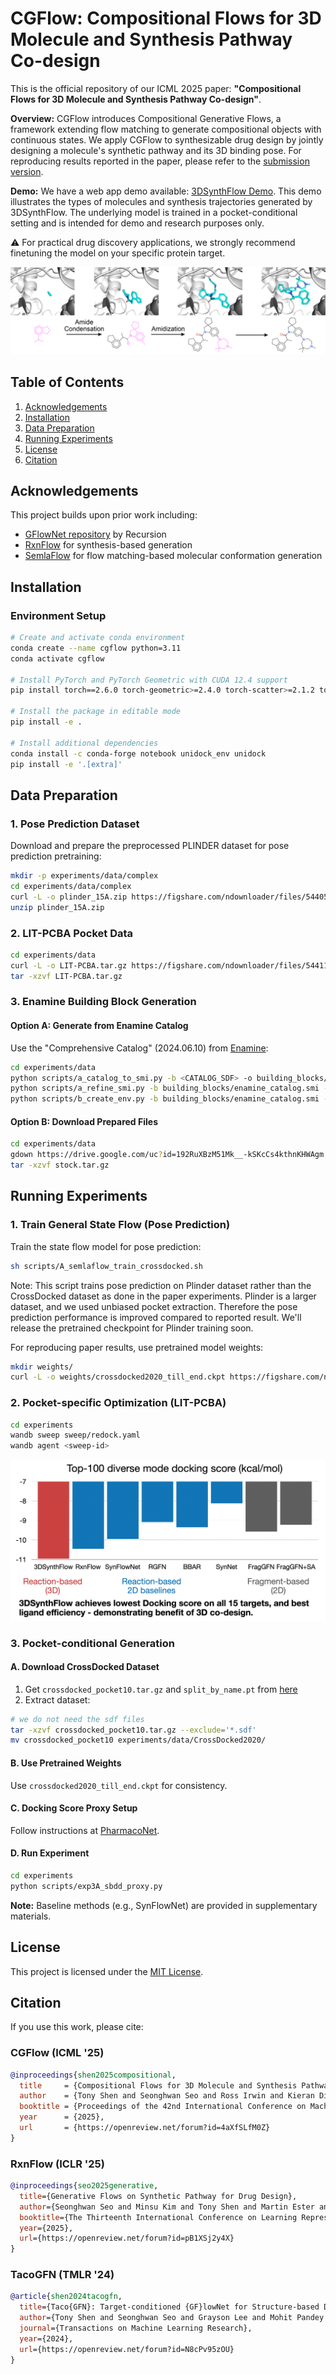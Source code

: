# CGFlow: Compositional Flows for 3D Molecule and Synthesis Pathway Co-design

This is the official repository of our ICML 2025 paper: **"Compositional Flows for 3D Molecule and Synthesis Pathway Co-design"**. 

**Overview:** CGFlow introduces Compositional Generative Flows, a framework extending flow matching to generate compositional objects with continuous states. We apply CGFlow to synthesizable drug design by jointly designing a molecule's synthetic pathway and its 3D binding pose. For reproducing results reported in the paper, please refer to the [submission version](https://github.com/tsa87/cgflow/releases/tag/v0-icml25-submission).

**Demo:**
We have a web app demo available: [3DSynthFlow Demo](https://3dsynthflowapp-s2d6tvz22exfsugf575jsm.streamlit.app/). This demo illustrates the types of molecules and synthesis trajectories generated by 3DSynthFlow.
The underlying model is trained in a pocket-conditional setting and is intended for demo and research purposes only. 

⚠️ For practical drug discovery applications, we strongly recommend finetuning the model on your specific protein target.

![CGFlow Overview](assets/appendix-trajectory.png)

## Table of Contents

1. [Acknowledgements](#acknowledgements)
2. [Installation](#installation)
3. [Data Preparation](#data-preparation)
4. [Running Experiments](#running-experiments)
5. [License](#license)
6. [Citation](#citation)

## Acknowledgements

This project builds upon prior work including:
- [GFlowNet repository](https://github.com/recursionpharma/gflownet) by Recursion
- [RxnFlow](https://github.com/SeonghwanSeo/RxnFlow) for synthesis-based generation
- [SemlaFlow](https://github.com/rssrwn/semla-flow) for flow matching-based molecular conformation generation

## Installation

### Environment Setup

```bash
# Create and activate conda environment
conda create --name cgflow python=3.11
conda activate cgflow

# Install PyTorch and PyTorch Geometric with CUDA 12.4 support
pip install torch==2.6.0 torch-geometric>=2.4.0 torch-scatter>=2.1.2 torch-sparse>=0.6.18 torch-cluster>=1.6.3 -f https://data.pyg.org/whl/torch-2.6.0+cu124.html

# Install the package in editable mode
pip install -e .

# Install additional dependencies
conda install -c conda-forge notebook unidock_env unidock
pip install -e '.[extra]'
```

## Data Preparation

### 1. Pose Prediction Dataset

Download and prepare the preprocessed PLINDER dataset for pose prediction pretraining:

```bash
mkdir -p experiments/data/complex
cd experiments/data/complex
curl -L -o plinder_15A.zip https://figshare.com/ndownloader/files/54405473
unzip plinder_15A.zip
```

### 2. LIT-PCBA Pocket Data

```bash
cd experiments/data
curl -L -o LIT-PCBA.tar.gz https://figshare.com/ndownloader/files/54411395
tar -xzvf LIT-PCBA.tar.gz
```

### 3. Enamine Building Block Generation

#### Option A: Generate from Enamine Catalog
Use the "Comprehensive Catalog" (2024.06.10) from [Enamine](https://enamine.net/building-blocks/building-blocks-catalog):

```bash
cd experiments/data
python scripts/a_catalog_to_smi.py -b <CATALOG_SDF> -o building_blocks/enamine_catalog.smi --cpu <CPU>
python scripts/a_refine_smi.py -b building_blocks/enamine_catalog.smi -o building_blocks/enamine_blocks.smi --filter_druglike --cpu <CPU>
python scripts/b_create_env.py -b building_blocks/enamine_catalog.smi -o envs/catalog/ --cpu <CPU>
```

#### Option B: Download Prepared Files
```bash
cd experiments/data
gdown https://drive.google.com/uc?id=192RuXBzM51Mk__-kSKcCs4kthnKHWAgm
tar -xzvf stock.tar.gz
```

## Running Experiments

### 1. Train General State Flow (Pose Prediction)

Train the state flow model for pose prediction:
```bash
sh scripts/A_semlaflow_train_crossdocked.sh
```
Note: This script trains pose prediction on Plinder dataset rather than the CrossDocked dataset as done in the paper experiments.
Plinder is a larger dataset, and we used unbiased pocket extraction. Therefore the pose prediction performance is improved compared to reported result.
We'll release the pretrained checkpoint for Plinder training soon.

For reproducing paper results, use pretrained model weights:
```bash
mkdir weights/
curl -L -o weights/crossdocked2020_till_end.ckpt https://figshare.com/ndownloader/files/54411752
```

### 2. Pocket-specific Optimization (LIT-PCBA)

```bash
cd experiments
wandb sweep sweep/redock.yaml
wandb agent <sweep-id>
```

![LIT-PCBA results](assets/lit-pcba-results.png)

### 3. Pocket-conditional Generation

#### A. Download CrossDocked Dataset
1. Get `crossdocked_pocket10.tar.gz` and `split_by_name.pt` from [here](https://drive.google.com/drive/folders/1CzwxmTpjbrt83z_wBzcQncq84OVDPurM)
2. Extract dataset:
```bash
# we do not need the sdf files
tar -xzvf crossdocked_pocket10.tar.gz --exclude='*.sdf'
mv crossdocked_pocket10 experiments/data/CrossDocked2020/
```

#### B. Use Pretrained Weights
Use `crossdocked2020_till_end.ckpt` for consistency.

#### C. Docking Score Proxy Setup
Follow instructions at [PharmacoNet](https://github.com/SeonghwanSeo/PharmacoNet/tree/main/src/pmnet_appl).

#### D. Run Experiment
```bash
cd experiments
python scripts/exp3A_sbdd_proxy.py
```

**Note:** Baseline methods (e.g., SynFlowNet) are provided in supplementary materials.

## License

This project is licensed under the [MIT License](./LICENSE).

## Citation

If you use this work, please cite:

### CGFlow (ICML '25)
```bibtex
@inproceedings{shen2025compositional,
  title     = {Compositional Flows for 3D Molecule and Synthesis Pathway Co-design},
  author    = {Tony Shen and Seonghwan Seo and Ross Irwin and Kieran Didi and Simon Olsson and Woo Youn Kim and Martin Ester},
  booktitle = {Proceedings of the 42nd International Conference on Machine Learning (ICML)},
  year      = {2025},
  url       = {https://openreview.net/forum?id=4aXfSLfM0Z}
}
```

### RxnFlow (ICLR '25)
```bibtex
@inproceedings{seo2025generative,
  title={Generative Flows on Synthetic Pathway for Drug Design},
  author={Seonghwan Seo and Minsu Kim and Tony Shen and Martin Ester and Jinkyoo Park and Sungsoo Ahn and Woo Youn Kim},
  booktitle={The Thirteenth International Conference on Learning Representations},
  year={2025},
  url={https://openreview.net/forum?id=pB1XSj2y4X}
}
```

### TacoGFN (TMLR '24)
```bibtex
@article{shen2024tacogfn,
  title={Taco{GFN}: Target-conditioned {GF}lowNet for Structure-based Drug Design},
  author={Tony Shen and Seonghwan Seo and Grayson Lee and Mohit Pandey and Jason R Smith and Artem Cherkasov and Woo Youn Kim and Martin Ester},
  journal={Transactions on Machine Learning Research},
  year={2024},
  url={https://openreview.net/forum?id=N8cPv95zOU}
}
```
